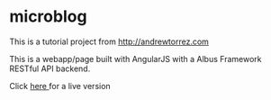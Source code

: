 # microblog
This is a tutorial project from http://andrewtorrez.com

This is a webapp/page built with AngularJS with a Albus Framework RESTful API backend.

Click <a href="http://andrewtorrez.com/microblog">here </a> for a live version
